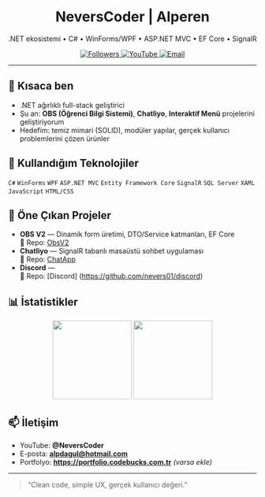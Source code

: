 <!-- Banner -->
<h1 align="center">NeversCoder | Alperen</h1>
<p align="center">
  .NET ekosistemi • C# • WinForms/WPF • ASP.NET MVC • EF Core • SignalR
</p>

<p align="center">
  <a href="https://github.com/Nevers01?tab=followers">
    <img alt="Followers" src="https://img.shields.io/github/followers/Nevers01?style=for-the-badge&logo=github">
  </a>
  <a href="https://www.youtube.com/@NeversCoder">
    <img alt="YouTube" src="https://img.shields.io/badge/YouTube-NeversCoder-red?style=for-the-badge&logo=youtube">
  </a>
  <a href="mailto:alpdagul@hotmail.com">
    <img alt="Email" src="https://img.shields.io/badge/Email-alpdagul@hotmail.com-blue?style=for-the-badge&logo=gmail">
  </a>
</p>

---

## 👋 Kısaca ben
- .NET ağırlıklı full-stack geliştirici
- Şu an: **OBS (Öğrenci Bilgi Sistemi)**, **Chatliyo**, **Interaktif Menü** projelerini geliştiriyorum  
- Hedefim: temiz mimari (SOLID), modüler yapılar, gerçek kullanıcı problemlerini çözen ürünler

## 🧰 Kullandığım Teknolojiler
`C#` `WinForms` `WPF` `ASP.NET MVC` `Entity Framework Core` `SignalR` `SQL Server` `XAML` `JavaScript` `HTML/CSS`

## 🚀 Öne Çıkan Projeler
- **OBS V2** — Dinamik form üretimi, DTO/Service katmanları, EF Core  
  🔗 Repo: [ObsV2](https://github.com/Nevers01/ObsV2)
- **Chatliyo** — SignalR tabanlı masaüstü sohbet uygulaması     
  🔗 Repo: [ChatApp](https://github.com/Nevers01/Chatapp)
- **Discord** —   
  🔗 Repo: [Discord] (https://github.com/nevers01/discord)

## 📊 İstatistikler
<p align="center">
  <img src="https://github-readme-stats.vercel.app/api?username=Nevers01&show_icons=true&hide_title=true&count_private=true" height="160" />
  <img src="https://github-readme-stats.vercel.app/api/top-langs/?username=Nevers01&layout=compact" height="160" />
</p>

## 📫 İletişim
- YouTube: **@NeversCoder**
- E-posta: **alpdagul@hotmail.com**
- Portfolyo: **https://portfolio.codebucks.com.tr** *(varsa ekle)*

---

> “Clean code, simple UX, gerçek kullanıcı değeri.”
